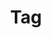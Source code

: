 ---
layout: component.njk
tags: 
    - lean_components_de
key: tag-lean_de
title: Tag
alternativetitle: Tag
parent: lean_components_de
image: lean/overview/tag.webp
keywords: tag, badge, label, chip
order: 280
---